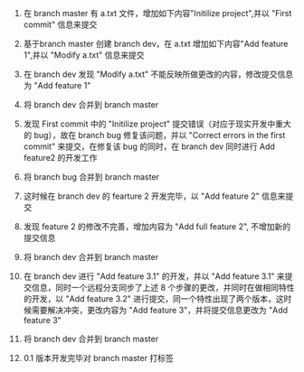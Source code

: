 1. 在 branch master 有 a.txt 文件，增加如下内容"Initilize project",并以 "First commit" 信息来提交

2. 基于branch master 创建 branch dev，在 a.txt 增加如下内容"Add feature 1",并以 "Modify a.txt" 信息来提交

3. 在 branch dev 发现 "Modify a.txt" 不能反映所做更改的内容，修改提交信息为 "Add feature 1"

4. 将 branch dev 合并到 branch master

5. 发现 First commit 中的 "Initilize project" 提交错误（对应于现实开发中重大的 bug），故在 branch bug 修复该问题，并以 "Correct errors in the first commit" 来提交，在修复该 bug 的同时，在 branch dev 同时进行 Add feature2 的开发工作

6. 将 branch bug 合并到 branch master

7. 这时候在 branch dev 的 fearture 2 开发完毕，以 "Add feature 2" 信息来提交

8. 发现 feature 2 的修改不完善，增加内容为 "Add full feature 2", 不增加新的提交信息

9. 将 branch dev 合并到 branch master

10. 在 branch dev 进行 "Add feature 3.1" 的开发，并以 "Add feature 3.1" 来提交信息，同时一个远程分支同步了上述 8 个步骤的更改，并同时在做相同特性的开发，以 "Add feature 3.2" 进行提交，同一个特性出现了两个版本，这时候需要解决冲突，更改内容为 "Add feature 3"，并将提交信息更改为 "Add feature 3"

11. 将 branch dev 合并到 branch master

12. 0.1 版本开发完毕对 branch master 打标签
